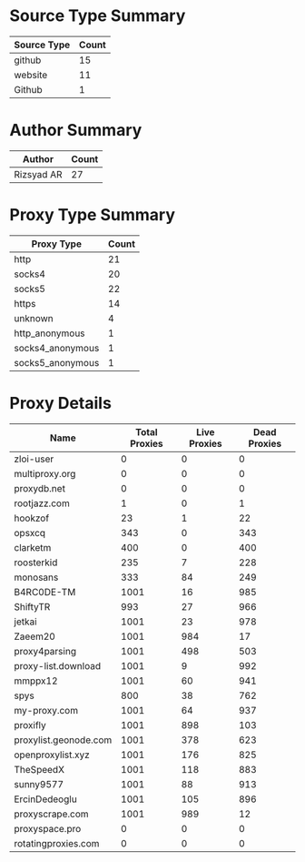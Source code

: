# Source Type Summary

| Source Type | Count |
|-------------|-------|
| github | 15 |
| website | 11 |
| Github | 1 |


# Author Summary

| Author | Count |
|--------|-------|
| Rizsyad AR | 27 |


# Proxy Type Summary

| Proxy Type | Count |
|------------|-------|
| http | 21 |
| socks4 | 20 |
| socks5 | 22 |
| https | 14 |
| unknown | 4 |
| http_anonymous | 1 |
| socks4_anonymous | 1 |
| socks5_anonymous | 1 |


# Proxy Details

| Name | Total Proxies | Live Proxies | Dead Proxies |
|------|---------------|--------------|---------------|
| zloi-user | 0 | 0 | 0 |
| multiproxy.org | 0 | 0 | 0 |
| proxydb.net | 0 | 0 | 0 |
| rootjazz.com | 1 | 0 | 1 |
| hookzof | 23 | 1 | 22 |
| opsxcq | 343 | 0 | 343 |
| clarketm | 400 | 0 | 400 |
| roosterkid | 235 | 7 | 228 |
| monosans | 333 | 84 | 249 |
| B4RC0DE-TM | 1001 | 16 | 985 |
| ShiftyTR | 993 | 27 | 966 |
| jetkai | 1001 | 23 | 978 |
| Zaeem20 | 1001 | 984 | 17 |
| proxy4parsing | 1001 | 498 | 503 |
| proxy-list.download | 1001 | 9 | 992 |
| mmppx12 | 1001 | 60 | 941 |
| spys | 800 | 38 | 762 |
| my-proxy.com | 1001 | 64 | 937 |
| proxifly | 1001 | 898 | 103 |
| proxylist.geonode.com | 1001 | 378 | 623 |
| openproxylist.xyz | 1001 | 176 | 825 |
| TheSpeedX | 1001 | 118 | 883 |
| sunny9577 | 1001 | 88 | 913 |
| ErcinDedeoglu | 1001 | 105 | 896 |
| proxyscrape.com | 1001 | 989 | 12 |
| proxyspace.pro | 0 | 0 | 0 |
| rotatingproxies.com | 0 | 0 | 0 |
